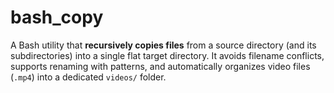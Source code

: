# bash_copy
A Bash utility that **recursively copies files** from a source directory (and its subdirectories) into a single flat target directory.   It avoids filename conflicts, supports renaming with patterns, and automatically organizes video files (`.mp4`) into a dedicated `videos/` folder.  
